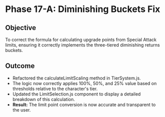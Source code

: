 # Phase 17-A: Diminishing Buckets Fix

## Objective
To correct the formula for calculating upgrade points from Special Attack limits, ensuring it correctly implements the three-tiered diminishing returns buckets.

## Outcome
-   Refactored the calculateLimitScaling method in TierSystem.js.
-   The logic now correctly applies 100%, 50%, and 25% value based on thresholds relative to the character's tier.
-   Updated the LimitSelection.js component to display a detailed breakdown of this calculation.
-   **Result:** The limit point conversion is now accurate and transparent to the user.
